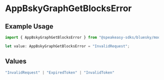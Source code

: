 # AppBskyGraphGetBlocksError

## Example Usage

```typescript
import { AppBskyGraphGetBlocksError } from "@speakeasy-sdks/bluesky/models/errors";

let value: AppBskyGraphGetBlocksError = "InvalidRequest";
```

## Values

```typescript
"InvalidRequest" | "ExpiredToken" | "InvalidToken"
```
